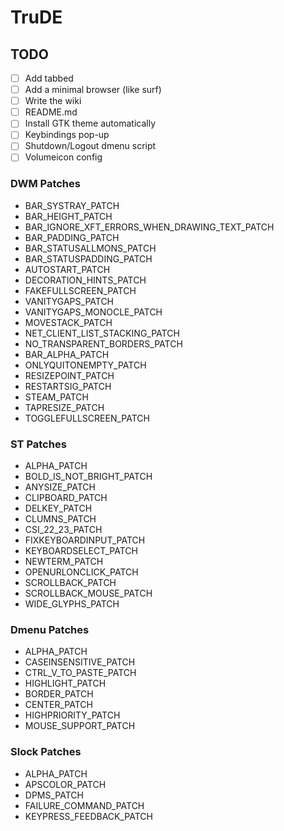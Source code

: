 # TruDE

## TODO
- [ ] Add tabbed
- [ ] Add a minimal browser (like surf)
- [ ] Write the wiki
- [ ] README.md
- [ ] Install GTK theme automatically
- [ ] Keybindings pop-up
- [ ] Shutdown/Logout dmenu script
- [ ] Volumeicon config

### DWM Patches
- BAR_SYSTRAY_PATCH
- BAR_HEIGHT_PATCH
- BAR_IGNORE_XFT_ERRORS_WHEN_DRAWING_TEXT_PATCH
- BAR_PADDING_PATCH
- BAR_STATUSALLMONS_PATCH
- BAR_STATUSPADDING_PATCH
- AUTOSTART_PATCH
- DECORATION_HINTS_PATCH
- FAKEFULLSCREEN_PATCH
- VANITYGAPS_PATCH
- VANITYGAPS_MONOCLE_PATCH
- MOVESTACK_PATCH
- NET_CLIENT_LIST_STACKING_PATCH
- NO_TRANSPARENT_BORDERS_PATCH
- BAR_ALPHA_PATCH
- ONLYQUITONEMPTY_PATCH
- RESIZEPOINT_PATCH
- RESTARTSIG_PATCH
- STEAM_PATCH
- TAPRESIZE_PATCH
- TOGGLEFULLSCREEN_PATCH

### ST Patches
- ALPHA_PATCH
- BOLD_IS_NOT_BRIGHT_PATCH
- ANYSIZE_PATCH
- CLIPBOARD_PATCH
- DELKEY_PATCH
- CLUMNS_PATCH
- CSI_22_23_PATCH
- FIXKEYBOARDINPUT_PATCH
- KEYBOARDSELECT_PATCH
- NEWTERM_PATCH
- OPENURLONCLICK_PATCH
- SCROLLBACK_PATCH
- SCROLLBACK_MOUSE_PATCH
- WIDE_GLYPHS_PATCH

### Dmenu Patches
- ALPHA_PATCH
- CASEINSENSITIVE_PATCH
- CTRL_V_TO_PASTE_PATCH
- HIGHLIGHT_PATCH
- BORDER_PATCH
- CENTER_PATCH
- HIGHPRIORITY_PATCH
- MOUSE_SUPPORT_PATCH

### Slock Patches
- ALPHA_PATCH
- APSCOLOR_PATCH
- DPMS_PATCH
- FAILURE_COMMAND_PATCH
- KEYPRESS_FEEDBACK_PATCH
